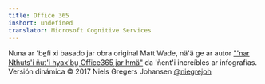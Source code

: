 ```yaml
---
title: Office 365
inshort: undefined
translator: Microsoft Cognitive Services
---
```



Nuna ar 'be̲fi xi basado jar obra original Matt Wade, nä'ä ge ar autor ["'nar Nthuts'i ñut'i hyax'bu̲ Office365 jar hmä"](http://icansharepoint.com/an-everyday-intro-to-office-365/) da 'ñent'i increíbles ar infografías. Versión dinámica © 2017 Niels Gregers Johansen [@niegrejoh](https://twitter.com/niegrejoh)

